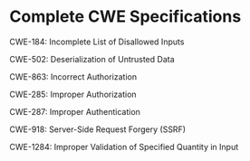 

# Complete CWE Specifications

CWE-184: Incomplete List of Disallowed Inputs

CWE-502: Deserialization of Untrusted Data

CWE-863: Incorrect Authorization

CWE-285: Improper Authorization

CWE-287: Improper Authentication

CWE-918: Server-Side Request Forgery (SSRF)

CWE-1284: Improper Validation of Specified Quantity in Input